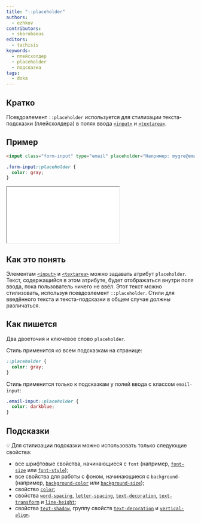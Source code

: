 ```yaml
---
title: "::placeholder"
authors:
  - ezhkov
contributors:
  - skorobaeus
editors:
  - tachisis
keywords:
  - плейсхолдер
  - placeholder
  - подсказка
tags:
  - doka
---
```


## Кратко

Псевдоэлемент `::placeholder` используется для стилизации текста-подсказки (плейсхолдера) в полях ввода [`<input>`](/html/input/) и [`<textarea>`](/html/textarea/).

## Пример

```html
<input class="form-input" type="email" placeholder="Например: mygre@ema.il">
```

```css
.form-input::placeholder {
  color: gray;
}
```

<iframe title="Подсказка в поле ввода — ::placeholder — Дока" src="demos/index/index.html"></iframe>

## Как это понять

Элементам [`<input>`](/html/input/) и [`<textarea>`](/html/textarea/) можно задавать атрибут `placeholder`. Текст, содержащийся в этом атрибуте, будет отображаться внутри поля ввода, пока пользователь ничего не ввёл. Этот текст можно стилизовать, используя псевдоэлемент `::placeholder`. Стили для введённого текста и текста-подсказки в общем случае должны различаться.

## Как пишется

Два двоеточия и ключевое слово `placeholder`.

Стиль применится ко всем подсказкам на странице:

```css
::placeholder {
  color: gray;
}
```

Стиль применится только к подсказкам у полей ввода с классом `email-input`:

```css
.email-input::placeholder {
  color: darkblue;
}
```

## Подсказки

💡 Для стилизации подсказки можно использовать только следующие свойства:

- все шрифтовые свойства, начинающиеся с `font` (например, [`font-size`](/css/font-size/) или [`font-style`](/css/font-style/));
- все свойства для работы с фоном, начинающиеся с `background-` (например, [`background-color`](/css/background-color/) или [`background-size`](/css/background-size/));
- свойство [`color`](/css/color/);
- свойства [`word-spacing`](/css/word-spacing/), [`letter-spacing`](/css/letter-spacing/), [`text-decoration`](/css/text-decoration/), [`text-transform`](/css/text-transform/) и [`line-height`](/css/line-height/);
- свойства [`text-shadow`](/css/text-shadow/), группу свойств [`text-decoration`](/css/text-decoration/) и [`vertical-align`](/css/vertical-align/).
